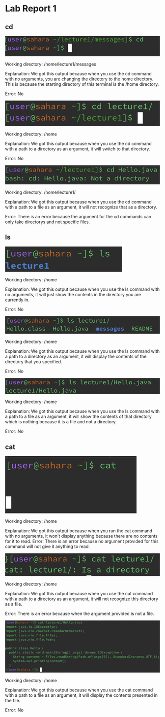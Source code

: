 # Lab Report 1
## cd
![Image](cd1.png)
  
Working directory: /home/lecture1/messages

Explanation: We got this output because when you use the cd command with no arguments, you are changing the directory to the home directory.
This is because the starting directory of this terminal is the /home directory.

Error: No

![Image](cd2.png)

Working directory: /home

Explanation: We got this output because when you use the cd command with a path to a directory as an argument, it will switch to that directory.

Error: No

![Image](cd3.png)
  
Working directory: /home/lecture1/

Explanation: We got this output because when you use the cd command with a path to a file as an argument, it will not recognize that as a directory.

Error: There is an error because the argument for the cd commands can only take directorys and not specific files.
## ls
![Image](ls1.png)

Working directory: /home

Explanation: We got this output because when you use the ls command with no arguments, it will just show the contents in the directory you are currently in.

Error: No

![Image](ls2.png)

Working directory: /home

Explanation: We got this output because when you use the ls command with a path to a directory as an argument, 
it will display the contents of the directory that you specified.

Error: No

![Image](ls3.png)

Working directory: /home

Explanation: We got this output because when you use the ls command with a path to a file as an argument, it will show the contents of that directory which is nothing because it 
is a file and not a directory.

Error: No
## cat
![Image](cat1.png)

Working directory: /home

Explanation: We got this output because when you run the cat command with no arguments, it won't display anything because there are no contents for it to read.
Error: There is an error because no argument provided for this command will not give it anything to read.

![Image](cat2.png)

Working directory: /home

Explanation: We got this output because when you use the cat command with a path to a directory as an argument, it will not recognize this directory as a file.

Error: There is an error because when the argument provided is not a file.

![Image](cat3.png)

Working directory: /home

Explanation: We got this output because when you use the cat command with a path to a file as an argument, it will display the contents presented in the file.

Error: No
